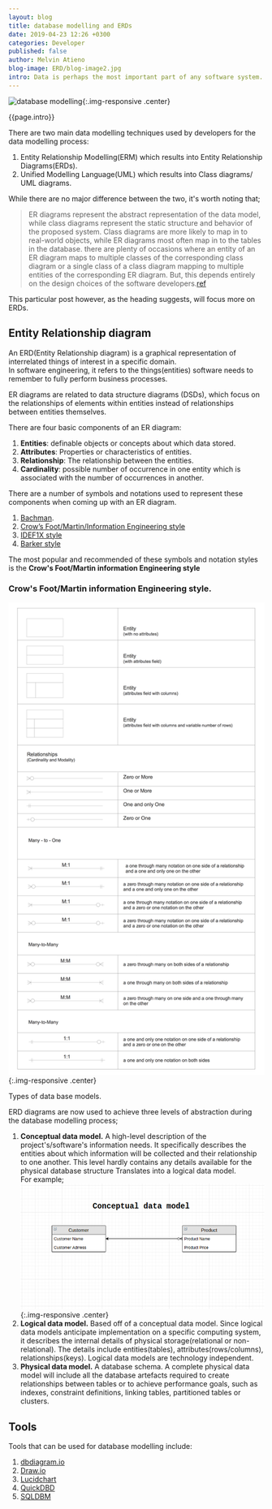 ```yaml
---
layout: blog
title: database modelling and ERDs
date: 2019-04-23 12:26 +0300
categories: Developer
published: false
author: Melvin Atieno
blog-image: ERD/blog-image2.jpg
intro: Data is perhaps the most important part of any software system. A database can be defined as a system in which data is stored in an organized format to allow analysis, easy-access, manipulation and, if necessary, augmentation. In order to come up with a database system that meets all the database needs of a system/software developers go through a process commonly referred to as database modelling. This process involves  defining and analysing a system’s data requirements, determining what information is needed and how it will be organized/accessed and ultimately coming up with a visual represention of the intended database for development.
---
```


![database modelling](/assets/images/blog/{{page.blog-image}}){:.img-responsive .center}

{{page.intro}}

There are two main data modelling techniques used by developers for the data modelling process:

1. Entity Relationship Modelling(ERM) which results into Entity Relationship Diagrams(ERDs).
2. Unified Modelling Language(UML) which results into Class diagrams/ UML diagrams.

While there are no major difference between the two, it's worth noting that;
>ER diagrams represent the abstract representation of the data model, while class diagrams represent the static structure and behavior of the proposed system. Class diagrams are more likely to map in to real-world objects, while ER diagrams most often map in to the tables in the database. there are plenty of occasions where an entity of an ER diagram maps to multiple classes of the corresponding class diagram or a single class of a class diagram mapping to multiple entities of the corresponding ER diagram. But, this depends entirely on the design choices of the software developers.[ref](https://www.differencebetween.com/difference-between-er-diagram-and-vs-class-diagram/)

This particular post however, as the heading suggests, will focus more on ERDs.

## Entity Relationship diagram 

An ERD(Entity Relationship diagram) is a graphical representation of interrelated things of interest in a specific domain.  
In software engineering, it refers to the things(entities) software needs to remember to fully perform business processes.  

ER diagrams are related to data structure diagrams (DSDs), which focus on the relationships of elements within entities instead of relationships between entities themselves.

There are four basic components of an ER diagram:

1. **Entities**: definable objects or concepts about which data stored.
2. **Attributes**: Properties or characteristics of entities.
3. **Relationship**: The relationship between the entities.
4. **Cardinality**: possible number of occurrence in one entity which is associated with the number of occurrences in another.
   
There are a number of symbols and notations used to represent these components when coming up with an ER diagram.

1. [Bachman](https://en.wikipedia.org/wiki/Data_structure_diagram#Bachman_diagram).
2. [Crow’s Foot/Martin/Information Engineering style](https://en.wikipedia.org/wiki/Entity%E2%80%93relationship_model#Crow's_foot_notation)
3. [IDEF1X style](https://en.wikipedia.org/wiki/IDEF1X)
4. [Barker style](https://en.wikipedia.org/wiki/Barker%27s_notation)

The most popular and recommended of these symbols and notation styles is the **Crow's Foot/Martin information Engineering style**

### Crow's Foot/Martin information Engineering style.

![crow's Foot notation](/assets/images/blog/ERD/Crows-Foot-notation-symbols.png){:.img-responsive .center}

Types of data base models.

ERD diagrams are now used to achieve three levels of abstraction during the  database modelling process;

1. **Conceptual data model.** A high-level description of the project's/software's information needs. It specifically describes the entities about which information will be collected and their relationship to one another. This level hardly contains any details available for the physical database structure Translates into a logical data model.  
For example;
![Conceptual data model](/assets/images/blog/ERD/cdm.png){:.img-responsive .center}
1. **Logical data model.** Based off of a conceptual data model. Since logical data models anticipate implementation on a specific computing system, it describes the internal details of physical storage(relational or non-relational). The details include entities(tables), attributes(rows/columns), relationships(keys). Logical data models are technology independent.  
2. **Physical data model.** A database schema. A complete physical data model will include all the database artefacts required to create relationships between tables or to achieve performance goals, such as indexes, constraint definitions, linking tables, partitioned tables or clusters.




## Tools

Tools that can be used for database modelling include:

1. [dbdiagram.io](https://dbdiagram.io/home)
2. [Draw.io](https://www.draw.io/)
3. [Lucidchart](https://www.lucidchart.com)
4. [QuickDBD](https://www.quickdatabasediagrams.com/)
5. [SQLDBM](https://sqldbm.com/Home/)